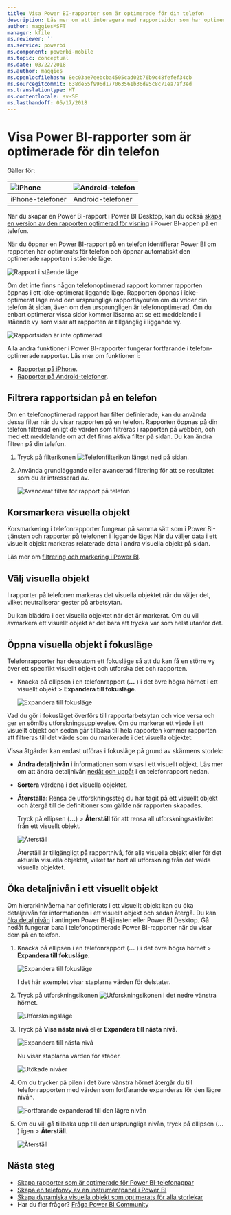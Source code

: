 ```yaml
---
title: Visa Power BI-rapporter som är optimerade för din telefon
description: Läs mer om att interagera med rapportsidor som har optimerats för visning i Power BI-appar.
author: maggiesMSFT
manager: kfile
ms.reviewer: ''
ms.service: powerbi
ms.component: powerbi-mobile
ms.topic: conceptual
ms.date: 03/22/2018
ms.author: maggies
ms.openlocfilehash: 8ec03ae7eebcba4505cad02b76b9c48fefef34cb
ms.sourcegitcommit: 638de55f996d177063561b36d95c8c71ea7af3ed
ms.translationtype: HT
ms.contentlocale: sv-SE
ms.lasthandoff: 05/17/2018
---
```

# <a name="view-power-bi-reports-optimized-for-your-phone"></a>Visa Power BI-rapporter som är optimerade för din telefon

Gäller för:

| ![iPhone](media/mobile-apps-view-phone-report/ios-logo-40-px.png) | ![Android-telefon](media/mobile-apps-view-phone-report/android-logo-40-px.png) |
|:--- |:--- |
| iPhone-telefoner |Android-telefoner |

När du skapar en Power BI-rapport i Power BI Desktop, kan du också [skapa en version av den rapporten optimerad för visning](desktop-create-phone-report.md) i Power BI-appen på en telefon.

När du öppnar en Power BI-rapport på en telefon identifierar Power BI om rapporten har optimerats för telefon och öppnar automatiskt den optimerade rapporten i stående läge.

![Rapport i stående läge](media/mobile-apps-view-phone-report/07-power-bi-phone-report-portrait.png)

Om det inte finns någon telefonoptimerad rapport kommer rapporten öppnas i ett icke-optimerat liggande läge. Rapporten öppnas i icke-optimerat läge med den ursprungliga rapportlayouten om du vrider din telefon åt sidan, även om den ursprungligen är telefonoptimerad. Om du enbart optimerar vissa sidor kommer läsarna att se ett meddelande i stående vy som visar att rapporten är tillgänglig i liggande vy.

![Rapportsidan är inte optimerad](media/mobile-apps-view-phone-report/06-power-bi-phone-report-page-not-optimized.png)

Alla andra funktioner i Power BI-rapporter fungerar fortfarande i telefon-optimerade rapporter. Läs mer om funktioner i:

* [Rapporter på iPhone](mobile-reports-in-the-mobile-apps.md). 
* [Rapporter på Android-telefoner](mobile-reports-in-the-mobile-apps.md).

## <a name="filter-the-report-page-on-a-phone"></a>Filtrera rapportsidan på en telefon
Om en telefonoptimerad rapport har filter definierade, kan du använda dessa filter när du visar rapporten på en telefon. Rapporten öppnas på din telefon filtrerad enligt de värden som filtreras i rapporten på webben, och med ett meddelande om att det finns aktiva filter på sidan. Du kan ändra filtren på din telefon.

1. Tryck på filterikonen ![Telefonfilterikon](media/mobile-apps-view-phone-report/power-bi-phone-filter-icon.png) längst ned på sidan. 
2. Använda grundläggande eller avancerad filtrering för att se resultatet som du är intresserad av.
   
    ![Avancerat filter för rapport på telefon](media/mobile-apps-view-phone-report/power-bi-iphone-advanced-filter-toronto.gif)

## <a name="cross-highlight-visuals"></a>Korsmarkera visuella objekt
Korsmarkering i telefonrapporter fungerar på samma sätt som i Power BI-tjänsten och rapporter på telefonen i liggande läge: När du väljer data i ett visuellt objekt markeras relaterade data i andra visuella objekt på sidan.

Läs mer om [filtrering och markering i Power BI](power-bi-reports-filters-and-highlighting.md).

## <a name="select-visuals"></a>Välj visuella objekt
I rapporter på telefonen markeras det visuella objektet när du väljer det, vilket neutraliserar gester på arbetsytan.

Du kan bläddra i det visuella objektet när det är markerat. Om du vill avmarkera ett visuellt objekt är det bara att trycka var som helst utanför det.

## <a name="open-visuals-in-focus-mode"></a>Öppna visuella objekt i fokusläge
Telefonrapporter har dessutom ett fokusläge så att du kan få en större vy över ett specifikt visuellt objekt och utforska det och rapporten.

* Knacka på ellipsen i en telefonrapport (**...** ) i det övre högra hörnet i ett visuellt objekt > **Expandera till fokusläge**.
  
    ![Expandera till fokusläge](media/mobile-apps-view-phone-report/power-bi-phone-report-focus-mode.png)

Vad du gör i fokusläget överförs till rapportarbetsytan och vice versa och ger en sömlös utforskningsupplevelse. Om du markerar ett värde i ett visuellt objekt och sedan går tillbaka till hela rapporten kommer rapporten att filtreras till det värde som du markerade i det visuella objektet.

Vissa åtgärder kan endast utföras i fokusläge på grund av skärmens storlek:

* **Ändra detaljnivån** i informationen som visas i ett visuellt objekt. Läs mer om att ändra detaljnivån [nedåt och uppåt](mobile-apps-view-phone-report.md#drill-down-in-a-visual) i en telefonrapport nedan.
* **Sortera** värdena i det visuella objektet.
* **Återställa**: Rensa de utforskningssteg du har tagit på ett visuellt objekt och återgå till de definitioner som gällde när rapporten skapades.
  
    Tryck på ellipsen (**...**) > **Återställ** för att rensa all utforskningsaktivitet från ett visuellt objekt.
  
    ![Återställ](media/mobile-apps-view-phone-report/power-bi-phone-report-revert-levels.png)
  
    Återställ är tillgängligt på rapportnivå, för alla visuella objekt eller för det aktuella visuella objektet, vilket tar bort all utforskning från det valda visuella objektet.   

## <a name="drill-down-in-a-visual"></a>Öka detaljnivån i ett visuellt objekt
Om hierarkinivåerna har definierats i ett visuellt objekt kan du öka detaljnivån för informationen i ett visuellt objekt och sedan återgå. Du kan[ öka detaljnivån](power-bi-visualization-drill-down.md) i antingen Power BI-tjänsten eller Power BI Desktop. Gå nedåt fungerar bara i telefonoptimerade Power BI-rapporter när du visar dem på en telefon. 

1. Knacka på ellipsen i en telefonrapport (**...** ) i det övre högra hörnet > **Expandera till fokusläge**.
   
    ![Expandera till fokusläge](media/mobile-apps-view-phone-report/power-bi-phone-report-focus-mode.png)
   
    I det här exemplet visar staplarna värden för delstater.
2. Tryck på utforskningsikonen ![Utforskningsikonen](media/mobile-apps-view-phone-report/power-bi-phone-report-explore-icon.png) i det nedre vänstra hörnet.
   
    ![Utforskningsläge](media/mobile-apps-view-phone-report/power-bi-phone-report-explore-mode.png)
3. Tryck på **Visa nästa nivå** eller **Expandera till nästa nivå**.
   
    ![Expandera till nästa nivå](media/mobile-apps-view-phone-report/power-bi-phone-report-expand-levels.png)
   
    Nu visar staplarna värden för städer.
   
    ![Utökade nivåer](media/mobile-apps-view-phone-report/power-bi-phone-report-expanded-levels.png)
4. Om du trycker på pilen i det övre vänstra hörnet återgår du till telefonrapporten med värden som fortfarande expanderas för den lägre nivån.
   
    ![Fortfarande expanderad till den lägre nivån](media/mobile-apps-view-phone-report/power-bi-back-to-phone-report-expanded-levels.png)
5. Om du vill gå tillbaka upp till den ursprungliga nivån, tryck på ellipsen (**...** ) igen > **Återställ**.
   
    ![Återställ](media/mobile-apps-view-phone-report/power-bi-phone-report-revert-levels.png)

## <a name="next-steps"></a>Nästa steg
* [Skapa rapporter som är optimerade för Power BI-telefonappar](desktop-create-phone-report.md)
* [Skapa en telefonvy av en instrumentpanel i Power BI](service-create-dashboard-mobile-phone-view.md)
* [Skapa dynamiska visuella objekt som optimerats för alla storlekar](desktop-create-responsive-visuals.md)
* Har du fler frågor? [Fråga Power BI Community](http://community.powerbi.com/)

